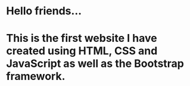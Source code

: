 # Hello friends...
# This is the first website I have created using HTML, CSS and JavaScript as well as the Bootstrap framework.
